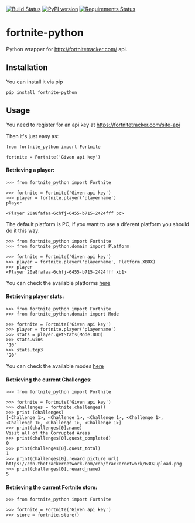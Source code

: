 [![Build Status](https://travis-ci.org/xcodinas/fortnite-python.svg?branch=master)](https://travis-ci.org/xcodinas/fortnite-python)
[![PyPI version](https://badge.fury.io/py/fortnite-python.svg)](https://badge.fury.io/py/fortnite-python)
[![Requirements Status](https://requires.io/github/xcodinas/fortnite-python/requirements.svg?branch=master)](https://requires.io/github/xcodinas/fortnite-python/requirements/?branch=master)

# fortnite-python
Python wrapper for http://fortnitetracker.com/ api.

## Installation

You can install it via pip

```
pip install fortnite-python
```


## Usage

You need to register for an api key at https://fortnitetracker.com/site-api

Then it's just easy as:

```
from fortnite_python import Fortnite

fortnite = Fortnite('Given api key')
```


#### Retrieving a player:

```
>>> from fortnite_python import Fortnite

>>> fortnite = Fortnite('Given api key')
>>> player = fortnite.player('playername')
player

<Player 20a8fafaa-6chfj-6455-b715-2424fff pc>
```

The default platform is PC, if you want to use a diferent platform you should
do it this way:

```
>>> from fortnite_python import Fortnite
>>> from fortnite_python.domain import Platform

>>> fortnite = Fortnite('Given api key')
>>> player = fortnite.player('playername', Platform.XBOX)
>>> player
<Player 20a8fafaa-6chfj-6455-b715-2424fff xb1>
```

You can check the available platforms [here](https://github.com/xcodinas/fortnite-python/blob/master/fortnite_python/domain.py#L4)


#### Retrieving player stats:


```
>>> from fortnite_python import Fortnite
>>> from fortnite_python.domain import Mode

>>> fortnite = Fortnite('Given api key')
>>> player = fortnite.player('playername')
>>> stats = player.getStats(Mode.DUO)
>>> stats.wins
'10'
>>> stats.top3
'20'
```
You can check the available modes [here](https://github.com/xcodinas/fortnite-python/blob/master/fortnite_python/domain.py#L10)


#### Retrieving the current Challenges:


```
>>> from fortnite_python import Fortnite

>>> fortnite = Fortnite('Given api key')
>>> challenges = fortnite.challenges()
>>> print (challenges)
[<Challenge 1>, <Challenge 1>, <Challenge 1>, <Challenge 1>, <Challenge 1>, <Challenge 1>, <Challenge 1>]
>>> print(challenges[0].name)
Visit all of the Corrupted Areas
>>> print(challenges[0].quest_completed)
0
>>> print(challenges[0].quest_total)
1
>>> print(challenges[0].reward_picture_url)
https://cdn.thetrackernetwork.com/cdn/trackernetwork/63D2upload.png
>>> print(challenges[0].reward_name)
5
```


#### Retrieving the current Fortnite store:


```
>>> from fortnite_python import Fortnite

>>> fortnite = Fortnite('Given api key')
>>> store = fortnite.store()
```
